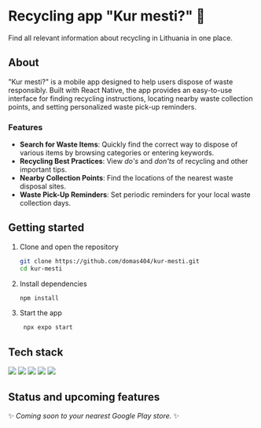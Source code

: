 # Recycling app "Kur mesti?" 🌱

Find all relevant information about recycling in Lithuania in one place.

## About

"Kur mesti?" is a mobile app designed to help users dispose of waste responsibly. Built with React Native, the app provides an easy-to-use interface for finding recycling instructions, locating nearby waste collection points, and setting personalized waste pick-up reminders.

### Features
- **Search for Waste Items**: Quickly find the correct way to dispose of various items by browsing categories or entering keywords.
- **Recycling Best Practices**: View *do's* and *don'ts* of recycling and other important tips.
- **Nearby Collection Points**: Find the locations of the nearest waste disposal sites.
- **Waste Pick-Up Reminders**: Set periodic reminders for your local waste collection days.

## Getting started

1. Clone and open the repository

   ```bash
   git clone https://github.com/domas404/kur-mesti.git
   cd kur-mesti
   ```

2. Install dependencies

   ```bash
   npm install
   ```

3. Start the app

   ```bash
    npx expo start
   ```

## Tech stack

<img src="https://img.shields.io/badge/Expo-1B1F23?style=for-the-badge&logo=expo&logoColor=white" />
<img src="https://img.shields.io/badge/React_Native-20232A?style=for-the-badge&logo=react&logoColor=61DAFB" />
<img src="https://img.shields.io/badge/TypeScript-007ACC?style=for-the-badge&logo=typescript&logoColor=white" />
<img src="https://img.shields.io/badge/Sqlite-003B57?style=for-the-badge&logo=sqlite&logoColor=white" />
<img src="https://img.shields.io/badge/Jest-C21325?style=for-the-badge&logo=jest&logoColor=white" />

## Status and upcoming features

✨ *Coming soon to your nearest Google Play store.* ✨